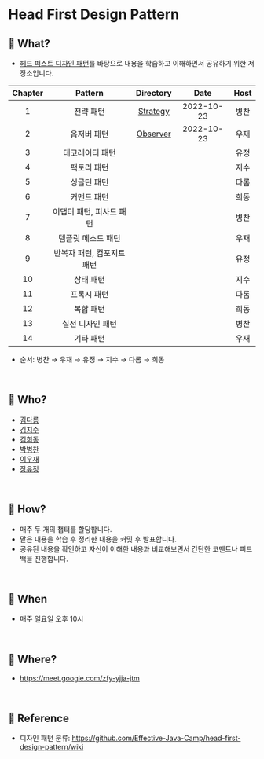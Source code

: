 # Head First Design Pattern

## 📕 What?
- [헤드 퍼스트 디자인 패턴](https://product.kyobobook.co.kr/detail/S000001810483)를 바탕으로 내용을 학습하고 이해하면서 공유하기 위한 저장소입니다.

| Chapter |     Pattern    |       Directory        |    Date    | Host |
|:-------:|:--------------:|:----------------------:|:----------:|:----:|
|    1    |      전략 패턴     | [Strategy](./Strategy) | 2022-10-23 |  병찬  |
|    2    |     옵저버 패턴     | [Observer](./Observer) | 2022-10-23 |  우재  |
|    3    |    데코레이터 패턴    |                        |            |  유정  |
|    4    |     팩토리 패턴     |                        |            |  지수  |
|    5    |     싱글턴 패턴     |                        |            |  다롬  |
|    6    |     커맨드 패턴     |                        |            |  희동  |
|    7    | 어댑터 패턴, 퍼사드 패턴 |                        |            |  병찬  |
|    8    |   템플릿 메소드 패턴   |                        |            |  우재  |
|    9    | 반복자 패턴, 컴포지트 패턴 |                        |            |  유정  |
|   10    |      상태 패턴     |                        |            |  지수  |
|   11    |     프록시 패턴     |                        |            |  다롬  |
|   12    |      복합 패턴     |                        |            |  희동  |
|   13    |    실전 디자인 패턴   |                        |            |  병찬  |
|   14    |     기타 패턴      |                        |            |  우재  |
- 순서: 병찬 → 우재 → 유정 → 지수 → 다롬 → 희동

<br>

## 📗 Who?
- [김다롬](https://github.com/vo0a)
- [김지수](https://github.com/SooKim1110)
- [김희동](https://github.com/ruthetum)
- [박병찬](https://github.com/qkrqudcks7)
- [이우재](https://github.com/kmswlee)
- [장유정](https://github.com/rachel5004)

<br>

## 📘 How?
- 매주 두 개의 챕터를 할당합니다.
- 맡은 내용을 학습 후 정리한 내용을 커밋 후 발표합니다.
- 공유된 내용을 확인하고 자신이 이해한 내용과 비교해보면서 간단한 코멘트나 피드백을 진행합니다.

<br>

## 📙 When
- 매주 일요일 오후 10시

<br>

## 📒 Where?
- https://meet.google.com/zfy-yjja-jtm

<br>

## 🧷 Reference
- 디자인 패턴 분류: https://github.com/Effective-Java-Camp/head-first-design-pattern/wiki
